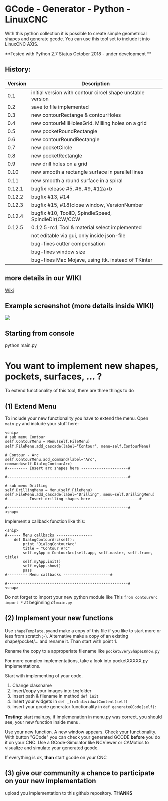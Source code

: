 # GCode - Generator - Python - LinuxCNC

With this python collection it is possible to create simple geometrical shapes and generate gcode.
You can use this tool set to include it into LinuxCNC AXIS.

**Tested with Python 2.7
Status October 2018 - under development **


## History:


| Version | Description |
|---------|----------------------------------------------------|
|0.1 | initial version with contour circel shape unstable version |
|0.2 | save to file implemented |
|0.3 | new contourRectange & contourHoles |
|0.4 | new contourMillHolesGrid. Milling holes on a grid |
|0.5 | new pocketRoundRectangle |
|0.6 | new contourRoundRectangle |
|0.7 | new pocketCircle |
|0.8 | new pocketRectangle |
|0.9 | new drill holes on a grid |
|0.10 | new smooth a rectangle surface in parallel lines |
|0.11 | new smooth a round surface in a spiral |
|0.12.1 | bugfix release #5, #6, #9, #12a+b |
|0.12.2 | bugfix #13, #14 |
|0.12.3 | bugfix #15, #18(close window, VersionNumber|
|0.12.4 | bugfix #10, ToolID, SpindleSpeed, SpindleDir(CW/CCW|
|0.12.5 | 0.12.5-rc1 Tool & material select implemented 
||not editable via gui, only inside json-file
||bug-fixes cutter compensation
||bug-fixes window size
||bug-fixes Mac Mojave, using ttk.<widgets> instead of TKinter|

## more details in our WIKI
[Wiki](https://github.com/mrRobot62/GCodeGenerator_Geometricals/wiki)


## Example screenshot (more details inside WIKI)
![](https://raw.githubusercontent.com/mrRobot62/GCodeGenerator_Geometricals/master/img/screenshots/screen_cCircle.png)


## Starting from console
python main.py



# You want to implement new shapes, pockets, surfaces, ... ?
To extend functionality of this tool, there are three things to do

## (1) Extend Menu
To include your new functionality you have to extend the menu.
Open `main.py` and include your stuff here:


```
<snip>
# sub menu Contour
self.ContourMenu = Menu(self.FileMenu)
self.FileMenu.add_cascade(label="Contour", menu=self.ContourMenu)

# Contour - Arc
self.ContourMenu.add_command(label="Arc", command=self.DialogContourArc)
#--------- Insert arc shapes here ---------------------#

#------------------------------------------------------#

# sub menu Drilling
self.DrillingMenu = Menu(self.FileMenu)
self.FileMenu.add_cascade(label="Drilling", menu=self.DrillingMenu)
#--------- Insert drilling shapes here ---------------------#

#------------------------------------------------------#
<snap>
```

Implement a callback function like this:

```
<snip>
#------ Menu callbacks ----------------
    def DialogContourArc(self):
        print "DialogContourArc"
        title = "Contour Arc"
        self.myApp = ContourArc(self.app, self.master, self.frame, title)
        self.myApp.init()
        self.myApp.show()
        pass
#--------- Menu callbacks ---------------------#

#------------------------------------------------------#
<snap>
```

Do not forget to import your new python module like This `from contourArc import *` at beginning of `main.py`

## (2) Implement your new functions
Use `shapeTemplate.py`and make a copy of this file if you like to start more or less from scratch ;-). Alternative make a copy of an existing shape/pocket/... and rename it. Than start with point 1. 

Rename the copy to a approperiate filename like `pocketEveryShapeIKnow.py`

For more complex implementations, take a look into pocketXXXXX.py implementations.

Start with implementing of your code.

1. Change classname
2. Insert/copy your images into `img`folder
3. Insert path & filename in method `def init`
4. Insert your widgets in `def _frmIndividualContent(self)`
5. Insert your gcode generator functionality in `def generateGCode(self):`

**Testing:**
start main.py, if implemenation in menu.py was correct, you should see, your new
function inside menu.

Use your new function. A new window appears. Check your functionality.
With button "GCode" you can check your generated GCODE **before** you do it on your CNC. Use a GCode-Simulator like NCViewer or CAMotics to visualize and simulate your generated gcode.

If everything is ok, **than** start gcode on your CNC

## (3) give our community a chance to participate on your new implementation
upload you implementation to this github repository.
**THANKS**


